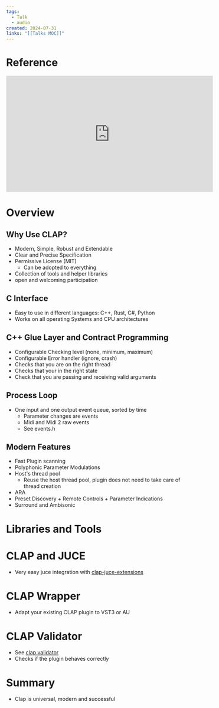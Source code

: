 ```yaml
---
tags:
  - Talk
  - audio
created: 2024-07-31
links: "[[Talks MOC]]"
---
```

# Reference

<iframe width="560" height="315" src="https://www.youtube.com/embed/9kuP87ZMHJo?si=FFTkU7StGecxGArC" title="YouTube video player" frameborder="0" allow="accelerometer; autoplay; clipboard-write; encrypted-media; gyroscope; picture-in-picture; web-share" referrerpolicy="strict-origin-when-cross-origin" allowfullscreen></iframe>

# Overview

## Why Use CLAP?

- Modern, Simple, Robust and Extendable
- Clear and Precise Specification
- Permissive License (MIT)
	- Can be adopted to everything
- Collection of tools and helper libraries
- open and welcoming participation

## C Interface

- Easy to use in different languages: C++, Rust, C#, Python
- Works on all operating Systems and CPU architectures

## C++ Glue Layer and Contract Programming

- Configurable Checking level (none, minimum, maximum)
- Configurable Error handler (ignore, crash)
- Checks that you are on the right thread
- Checks that your in the right state
- Check that you are passing and receiving valid arguments

## Process Loop

- One input and one output event queue, sorted by time
	- Parameter changes are events
	- Midi and Midi 2 raw events
	- See events.h

## Modern Features

- Fast Plugin scanning
- Polyphonic Parameter Modulations
- Host's thread pool
	- Reuse the host thread pool, plugin does not need to take care of thread creation
- ARA
- Preset Discovery + Remote Controls + Parameter Indications
- Surround and Ambisonic

# Libraries and Tools

# CLAP and JUCE

- Very easy juce integration with [clap-juce-extensions](https://github.com/free-audio/clap-juce-extensions)

# CLAP Wrapper

- Adapt your existing CLAP plugin to VST3 or AU

# CLAP Validator

- See [clap validator](https://github.com/free-audio/clap-validator)
- Checks if the plugin behaves correctly

# Summary

- Clap is universal, modern and successful
